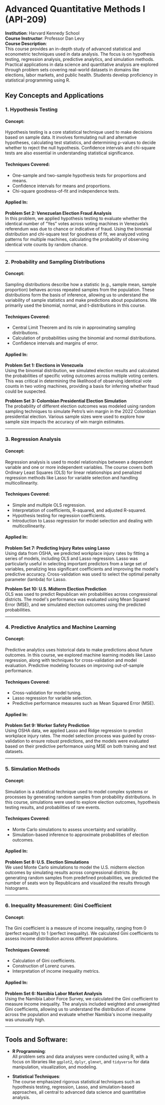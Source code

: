 # Advanced Quantitative Methods I (API-209)

**Institution**: Harvard Kennedy School  
**Course Instructor**: Professor Dan Levy  
**Course Description**:  
This course provides an in-depth study of advanced statistical and econometric techniques used in data analysis. The focus is on hypothesis testing, regression analysis, predictive analytics, and simulation methods. Practical applications in data science and quantitative analysis are explored through problem sets covering real-world datasets in domains like elections, labor markets, and public health. Students develop proficiency in statistical programming using R.

## Key Concepts and Applications

### 1. Hypothesis Testing
#### Concept:  
Hypothesis testing is a core statistical technique used to make decisions based on sample data. It involves formulating null and alternative hypotheses, calculating test statistics, and determining p-values to decide whether to reject the null hypothesis. Confidence intervals and chi-square tests are also essential in understanding statistical significance.
#### Techniques Covered:  
- One-sample and two-sample hypothesis tests for proportions and means.
- Confidence intervals for means and proportions.
- Chi-square goodness-of-fit and independence tests.
  
#### Applied In:  
**Problem Set 2: Venezuelan Election Fraud Analysis**  
In this problem, we applied hypothesis testing to evaluate whether the identical number of “Yes” votes across voting machines in Venezuela’s referendum was due to chance or indicative of fraud. Using the binomial distribution and chi-square test for goodness of fit, we analyzed voting patterns for multiple machines, calculating the probability of observing identical vote counts by random chance.

---

### 2. Probability and Sampling Distributions
#### Concept:  
Sampling distributions describe how a statistic (e.g., sample mean, sample proportion) behaves across repeated samples from the population. These distributions form the basis of inference, allowing us to understand the variability of sample statistics and make predictions about populations. We primarily used the binomial, normal, and t-distributions in this course.
#### Techniques Covered:  
- Central Limit Theorem and its role in approximating sampling distributions.
- Calculation of probabilities using the binomial and normal distributions.
- Confidence intervals and margins of error.

#### Applied In:  
**Problem Set 1: Elections in Venezuela**  
Using the binomial distribution, we simulated election results and calculated the probabilities of specific voting outcomes across multiple voting centers. This was critical in determining the likelihood of observing identical vote counts in two voting machines, providing a basis for inferring whether fraud could be suspected.

**Problem Set 3: Colombian Presidential Election Simulation**  
The probability of different election outcomes was modeled using random sampling techniques to simulate Petro’s win margin in the 2022 Colombian presidential election. Various sample sizes were used to explore how sample size impacts the accuracy of win margin estimates.

---

### 3. Regression Analysis
#### Concept:  
Regression analysis is used to model relationships between a dependent variable and one or more independent variables. The course covers both Ordinary Least Squares (OLS) for linear relationships and penalized regression methods like Lasso for variable selection and handling multicollinearity.
#### Techniques Covered:  
- Simple and multiple OLS regression.
- Interpretation of coefficients, R-squared, and adjusted R-squared.
- Hypothesis testing for regression coefficients.
- Introduction to Lasso regression for model selection and dealing with multicollinearity.

#### Applied In:  
**Problem Set 7: Predicting Injury Rates using Lasso**  
Using data from OSHA, we predicted workplace injury rates by fitting a series of models, including OLS and Lasso regression. Lasso was particularly useful in selecting important predictors from a large set of variables, penalizing less significant coefficients and improving the model's predictive accuracy. Cross-validation was used to select the optimal penalty parameter (lambda) for Lasso.

**Problem Set 10: U.S. Midterm Election Prediction**  
OLS was used to predict Republican win probabilities across congressional districts. The model's performance was evaluated using Mean Squared Error (MSE), and we simulated election outcomes using the predicted probabilities.

---

### 4. Predictive Analytics and Machine Learning
#### Concept:  
Predictive analytics uses historical data to make predictions about future outcomes. In this course, we explored machine learning models like Lasso regression, along with techniques for cross-validation and model evaluation. Predictive modeling focuses on improving out-of-sample performance.
#### Techniques Covered:  
- Cross-validation for model tuning.
- Lasso regression for variable selection.
- Predictive performance measures such as Mean Squared Error (MSE).

#### Applied In:  
**Problem Set 9: Worker Safety Prediction**  
Using OSHA data, we applied Lasso and Ridge regression to predict workplace injury rates. The model selection process was guided by cross-validation to ensure robust predictions, and the models were evaluated based on their predictive performance using MSE on both training and test datasets.

---

### 5. Simulation Methods
#### Concept:  
Simulation is a statistical technique used to model complex systems or processes by generating random samples from probability distributions. In this course, simulations were used to explore election outcomes, hypothesis testing results, and probabilities of rare events.
#### Techniques Covered:  
- Monte Carlo simulations to assess uncertainty and variability.
- Simulation-based inference to approximate probabilities of election outcomes.

#### Applied In:  
**Problem Set 8: U.S. Election Simulations**  
We used Monte Carlo simulations to model the U.S. midterm election outcomes by simulating results across congressional districts. By generating random samples from predefined probabilities, we predicted the number of seats won by Republicans and visualized the results through histograms.

---

### 6. Inequality Measurement: Gini Coefficient
#### Concept:  
The Gini coefficient is a measure of income inequality, ranging from 0 (perfect equality) to 1 (perfect inequality). We calculated Gini coefficients to assess income distribution across different populations.
#### Techniques Covered:  
- Calculation of Gini coefficients.
- Construction of Lorenz curves.
- Interpretation of income inequality metrics.

#### Applied In:  
**Problem Set 6: Namibia Labor Market Analysis**  
Using the Namibia Labor Force Survey, we calculated the Gini coefficient to measure income inequality. The analysis included weighted and unweighted Gini coefficients, allowing us to understand the distribution of income across the population and evaluate whether Namibia's income inequality was unusually high.

---

## Tools and Software:
- **R Programming**:  
   All problem sets and data analyses were conducted using R, with a focus on libraries like `ggplot2`, `dplyr`, `glmnet`, and `tidyverse` for data manipulation, visualization, and modeling.
  
- **Statistical Techniques**:  
   The course emphasized rigorous statistical techniques such as hypothesis testing, regression, Lasso, and simulation-based approaches, all central to advanced data science and quantitative analysis.
